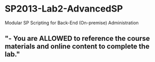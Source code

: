 # SP2013-Lab2-AdvancedSP
 Modular SP Scripting for Back-End (On-premise) Administration
## "-	You are ALLOWED to reference the course materials and online content to complete the lab."
